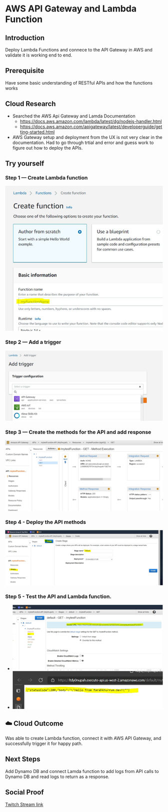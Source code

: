 # AWS API Gateway  and Lambda Function

## Introduction

Deploy Lambda Functions and connece to the API Gateway in AWS and validate it is working end to end. 

## Prerequisite

Have some basic understanding of RESTful APIs and how the functions works

## Cloud Research

- Searched the AWS Api Gateway and Lamda Documentation
    - https://docs.aws.amazon.com/lambda/latest/dg/nodejs-handler.html
    - https://docs.aws.amazon.com/apigateway/latest/developerguide/getting-started.html
- AWS Gateway setup and deployment from the UX is not very clear in the documentation. Had to go through trtial and error and guess work to figure out how to deploy the APIs.


## Try yourself

### Step 1 — Create Lambda function

![Screenshot](./createLambda.JPG)

### Step 2 — Add a trigger

![Screenshot](./Trigger.JPG)

### Step 3 — Create the methods for the API and add response 

![Screenshot](./API.JPG)

### Step 4 - Deploy the API methods
![Screenshot](./DeployAPI.JPG)

### Step 5 - Test the API and Lambda function. 
- ![Screenshot](./TestAPI.JPG)
- ![Screenshot](./Success.JPG)

## ☁️ Cloud Outcome

Was able to create Lambda function, connect it with AWS API Gateway, and successfully trigger it for happy path. 

## Next Steps

Add Dynamo DB and connect Lamda function to add logs from API calls to Dynamo DB and read logs to return as a response. 

## Social Proof
[Twitch Stream link](https://www.twitch.tv/videos/1253433094)



